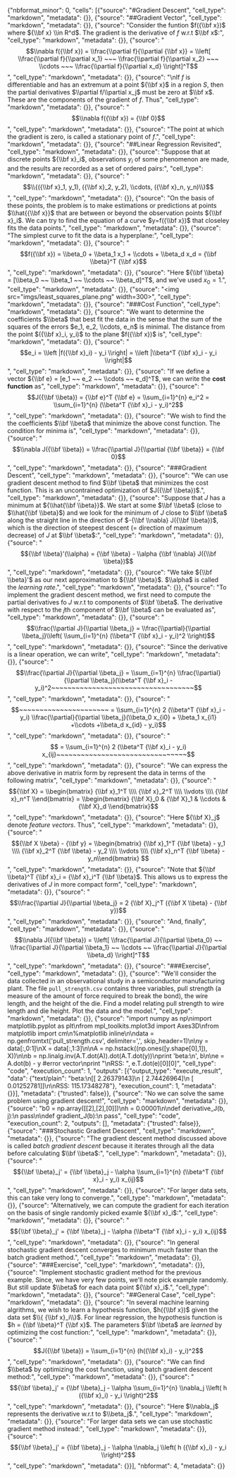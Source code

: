 {"nbformat_minor": 0, "cells": [{"source": "#Gradient Descent", "cell_type": "markdown", "metadata": {}}, {"source": "##Gradient Vector", "cell_type": "markdown", "metadata": {}}, {"source": "Consider the funtion $f({\\bf x})$ where ${\\bf x} \\in R^d$. The gradient is the derivative of $f$ w.r.t $\\bf x$:", "cell_type": "markdown", "metadata": {}}, {"source": "$$\\nabla f({\\bf x}) = \\frac{\\partial f}{\\partial {\\bf x}} = \\left[ \\frac{\\partial f}{\\partial x_1} ~~~ \\frac{\\partial f}{\\partial x_2} ~~~ \\cdots ~~~ \\frac{\\partial f}{\\partial x_d} \\right]^T$$", "cell_type": "markdown", "metadata": {}}, {"source": "\nIf $f$ is differentiable and has an extremum at a point ${\\bf x}$ in a region $S$, then the partial derivatives $\\partial f/\\partial x_j$ must be zero at $\\bf x$. These are the components of the gradient of $f$. Thus", "cell_type": "markdown", "metadata": {}}, {"source": "$$\\nabla f({\\bf x}) = {\\bf 0}$$", "cell_type": "markdown", "metadata": {}}, {"source": "The point at which the gradient is zero, is called a stationary point of $f$.", "cell_type": "markdown", "metadata": {}}, {"source": "##Linear Regression Revisited", "cell_type": "markdown", "metadata": {}}, {"source": "Suppose that at discrete points ${\\bf x}_i$, observations $y_i$ of some phenomenon are made, and the results are recorded as a set of ordered pairs:", "cell_type": "markdown", "metadata": {}}, {"source": "$$\\{({\\bf x}_1, y_1), ({\\bf x}_2, y_2), \\cdots, ({\\bf x}_n, y_n)\\}$$", "cell_type": "markdown", "metadata": {}}, {"source": "On the basis of these points, the problem is to make estimations or predictions at points $\\hat{{\\bf x}}$ that are between or beyond the observation points ${\\bf x}_i$. We can try to find the equation of a curve $y=f({\\bf x})$ that closeley fits the data points.", "cell_type": "markdown", "metadata": {}}, {"source": "The simplest curve to fit the data is a hyperplane:", "cell_type": "markdown", "metadata": {}}, {"source": "$$f({\\bf x}) = \\beta_0 + \\beta_1 x_1 + \\cdots + \\beta_d x_d = {\\bf \\beta}^T {\\bf x}$$", "cell_type": "markdown", "metadata": {}}, {"source": "Here ${\\bf \\beta} = [\\beta_0 ~~ \\beta_1 ~~ \\cdots ~~ \\beta_d]^T$, and we've used $x_0 = 1$.", "cell_type": "markdown", "metadata": {}}, {"source": "<img src=\"imgs/least_squares_plane.png\" width=300>", "cell_type": "markdown", "metadata": {}}, {"source": "###Cost Function", "cell_type": "markdown", "metadata": {}}, {"source": "We want to determine the coefficients $\\beta$ that best fit the data in the sense that the sum of the squares of the errors $e_1, e_2, \\cdots, e_n$ is minimal. The distance from the point $({\\bf x}_i, y_i)$ to the plane $f({\\bf x})$ is", "cell_type": "markdown", "metadata": {}}, {"source": "$$e_i = \\left |f({\\bf x}_i) - y_i \\right| = \\left |\\beta^T {\\bf x}_i - y_i \\right|$$", "cell_type": "markdown", "metadata": {}}, {"source": "If we define a vector ${\\bf e} = [e_1 ~~ e_2 ~~ \\cdots ~~ e_d]^T$, we can write the __cost function__ as", "cell_type": "markdown", "metadata": {}}, {"source": "$$J({\\bf \\beta}) = {\\bf e}^T {\\bf e} = \\sum_{i=1}^{n} e_i^2 = \\sum_{i=1}^{n} (\\beta^T {\\bf x}_i - y_i)^2$$", "cell_type": "markdown", "metadata": {}}, {"source": "We wish to find the the coefficients $\\bf \\beta$ that minimize the above const function. The condition for minima is", "cell_type": "markdown", "metadata": {}}, {"source": "$$\\nabla J({\\bf \\beta}) = \\frac{\\partial J}{\\partial {\\bf \\beta}} = {\\bf 0}$$", "cell_type": "markdown", "metadata": {}}, {"source": "###Gradient Descent", "cell_type": "markdown", "metadata": {}}, {"source": "We can use gradient descent method to find $\\bf \\beta$ that minimizes the cost function. This is an uncontrained optimization of $J({\\bf \\beta})$.", "cell_type": "markdown", "metadata": {}}, {"source": "Suppose that $J$ has a minimum at ${\\hat{\\bf \\beta}}$. We start at some $\\bf \\beta$ (close to $\\hat{\\bf \\beta}$) and we look for the minimum of $J$ close to $\\bf \\beta$ along the straight line in the direction of $-{\\bf \\nabla} J({\\bf \\beta})$, which is the direction of steepest descent (= direction of maximum decrease) of $J$ at $\\bf \\beta$:", "cell_type": "markdown", "metadata": {}}, {"source": "$${\\bf \\beta}'(\\alpha) = {\\bf \\beta} - \\alpha {\\bf \\nabla} J({\\bf \\beta})$$", "cell_type": "markdown", "metadata": {}}, {"source": "We take ${\\bf \\beta}'$ as our next approximation to ${\\bf \\beta}$. $\\alpha$ is called the _learning rate_.", "cell_type": "markdown", "metadata": {}}, {"source": "To implement the gradient descent method, we first need to compute the partial derivatives fo $J$ w.r.t to components of $\\bf \\beta$. The derivative with respect to the $j$th component of $\\bf \\beta$ can be evaluated as", "cell_type": "markdown", "metadata": {}}, {"source": "$$\\frac{\\partial J}{\\partial \\beta_j} = \\frac{\\partial}{\\partial \\beta_j}\\left( \\sum_{i=1}^{n} (\\beta^T {\\bf x}_i - y_i)^2 \\right)$$", "cell_type": "markdown", "metadata": {}}, {"source": "Since the derivative is a linear operation, we can write", "cell_type": "markdown", "metadata": {}}, {"source": "$$\\frac{\\partial J}{\\partial \\beta_j} = \\sum_{i=1}^{n} \\frac{\\partial}{\\partial \\beta_j}(\\beta^T {\\bf x}_i - y_i)^2~~~~~~~~~~~~~~~~~~~~~~~~~~~~~~~~~~~$$", "cell_type": "markdown", "metadata": {}}, {"source": "$$~~~~~~~~~~~~~~~~~~~~~~ = \\sum_{i=1}^{n} 2 (\\beta^T {\\bf x}_i - y_i) \\frac{\\partial}{\\partial \\beta_j}(\\beta_0 x_{i0} + \\beta_1 x_{i1} +\\cdots +\\beta_d x_{id} - y_i)$$", "cell_type": "markdown", "metadata": {}}, {"source": "$$ = \\sum_{i=1}^{n} 2 (\\beta^T {\\bf x}_i - y_i) x_{ij}~~~~~~~~~~~~~~~~~~~~~~~~~~~~~~~~$$", "cell_type": "markdown", "metadata": {}}, {"source": "We can express the above derivative in matrix form by represent the data in terms of the following matrix", "cell_type": "markdown", "metadata": {}}, {"source": "$${\\bf X} = \\begin{bmatrix} {\\bf x}_1^T \\\\ {\\bf x}_2^T \\\\ \\vdots \\\\ {\\bf x}_n^T \\end{bmatrix} = \\begin{bmatrix} {\\bf X}_0 & {\\bf X}_1 & \\cdots & {\\bf X}_d \\end{bmatrix}$$", "cell_type": "markdown", "metadata": {}}, {"source": "Here ${\\bf X}_j$ denote _feature vectors_. Thus", "cell_type": "markdown", "metadata": {}}, {"source": "$${\\bf X \\beta} - {\\bf y} = \\begin{bmatrix} {\\bf x}_1^T {\\bf \\beta} - y_1 \\\\ {\\bf x}_2^T {\\bf \\beta} - y_2 \\\\ \\vdots \\\\ {\\bf x}_n^T {\\bf \\beta} - y_n\\end{bmatrix} $$", "cell_type": "markdown", "metadata": {}}, {"source": "Note that ${\\bf \\beta}^T {\\bf x}_i = {\\bf x}_i^T {\\bf \\beta}$. This allows us to express the derivatives of $J$ in more compact form", "cell_type": "markdown", "metadata": {}}, {"source": "$$\\frac{\\partial J}{\\partial \\beta_j} = 2 {\\bf X}_j^T ({\\bf X \\beta} - {\\bf y})$$", "cell_type": "markdown", "metadata": {}}, {"source": "And, finally", "cell_type": "markdown", "metadata": {}}, {"source": "$$\\nabla J({\\bf \\beta}) = \\left[ \\frac{\\partial J}{\\partial \\beta_0} ~~ \\frac{\\partial J}{\\partial \\beta_1} ~~ \\cdots ~~ \\frac{\\partial J}{\\partial \\beta_d} \\right]^T$$", "cell_type": "markdown", "metadata": {}}, {"source": "###Exercise", "cell_type": "markdown", "metadata": {}}, {"source": "We'll consider the data collected in an observational study in a semiconductor manufacturing plant. The file `pull_strength.csv` contains three variables, pull strength (a measure of the amount of force required to break the bond), the wire length, and the height of the die. Find a model relating pull strength to wire length and die height. Plot the data and the model.", "cell_type": "markdown", "metadata": {}}, {"source": "import numpy as np\nimport matplotlib.pyplot as plt\nfrom mpl_toolkits.mplot3d import Axes3D\nfrom matplotlib import cm\n%matplotlib inline\n\ndata = np.genfromtxt('pull_strength.csv', delimiter=',', skip_header=1)\n\ny = data[:,0:1]\nX = data[:,1:3]\n\nA = np.hstack((np.ones([y.shape[0],1]), X))\n\nb = np.linalg.inv(A.T.dot(A)).dot(A.T.dot(y))\nprint 'beta:\\n', b\n\ne = A.dot(b) - y #error vector\nprint \"\\nRSS: \", e.T.dot(e)[0][0]", "cell_type": "code", "execution_count": 1, "outputs": [{"output_type": "execute_result", "data": {"text/plain": "beta:\n[[ 2.26379143]\n [ 2.74426964]\n [ 0.01252781]]\n\nRSS:  115.17348278"}, "execution_count": 1, "metadata": {}}], "metadata": {"trusted": false}}, {"source": "No we can solve the same problem using gradient descent!", "cell_type": "markdown", "metadata": {}}, {"source": "b0 = np.array([[2],[2],[0]])\nh = 0.00001\n\ndef derivative_J(b, j):\n    pass\n\ndef gradient_J(b):\n    pass", "cell_type": "code", "execution_count": 2, "outputs": [], "metadata": {"trusted": false}}, {"source": "###Stochastic Gradient Descent", "cell_type": "markdown", "metadata": {}}, {"source": "The gradient descent method discussed above is called _batch gradient descent_ because it iterates through all the data before calculating $\\bf \\beta$:", "cell_type": "markdown", "metadata": {}}, {"source": "$${\\bf \\beta}_j' = {\\bf \\beta}_j - \\alpha \\sum_{i=1}^{n} (\\beta^T {\\bf x}_i - y_i) x_{ij}$$", "cell_type": "markdown", "metadata": {}}, {"source": "For larger data sets, this can take very long to converge.", "cell_type": "markdown", "metadata": {}}, {"source": "Alternatively, we can compute the gradient for each iteration on the basis of single randomly picked examle ${\\bf x}_i$:", "cell_type": "markdown", "metadata": {}}, {"source": "$${\\bf \\beta}_j' = {\\bf \\beta}_j - \\alpha (\\beta^T {\\bf x}_i - y_i) x_{ij}$$", "cell_type": "markdown", "metadata": {}}, {"source": "In general stochastic gradient descent converges to minimum much faster than the batch gradient method.", "cell_type": "markdown", "metadata": {}}, {"source": "###Exercise", "cell_type": "markdown", "metadata": {}}, {"source": "Implement stochastic gradient method for the previous example. Since, we have very few points, we'll note pick example randomly. But still update $\\beta$ for each data point ${\\bf x}_i$.", "cell_type": "markdown", "metadata": {}}, {"source": "##General Case", "cell_type": "markdown", "metadata": {}}, {"source": "In several machine learning algrithms, we wish to learn a hypothesis function, $h({\\bf x})$ given the data set $\\{ {\\bf x}_i\\}$. For linear regression, the hypothesis function is $h = {\\bf \\beta}^T {\\bf x}$. The parameters $\\bf \\beta$ are _learned_ by optimizing the cost function:", "cell_type": "markdown", "metadata": {}}, {"source": "$$J({\\bf \\beta}) = \\sum_{i=1}^{n} (h({\\bf x}_i) - y_i)^2$$", "cell_type": "markdown", "metadata": {}}, {"source": "We can find $\\beta$ by optimizing the cost function, using batch gradient descent method:", "cell_type": "markdown", "metadata": {}}, {"source": "$${\\bf \\beta}_j' = {\\bf \\beta}_j - \\alpha \\sum_{i=1}^{n} \\nabla_j \\left( h ({\\bf x}_i) - y_i \\right)^2$$", "cell_type": "markdown", "metadata": {}}, {"source": "Here $\\nabla_j$ represents the derivative w.r.t to $\\beta_j$.", "cell_type": "markdown", "metadata": {}}, {"source": "For larger data sets we can use stochastic gradient method instead:", "cell_type": "markdown", "metadata": {}}, {"source": "$${\\bf \\beta}_j' = {\\bf \\beta}_j - \\alpha  \\nabla_j \\left( h ({\\bf x}_i) - y_i \\right)^2$$", "cell_type": "markdown", "metadata": {}}], "nbformat": 4, "metadata": {}}